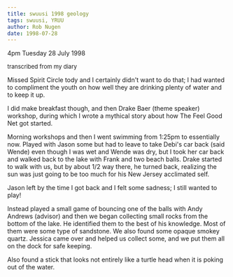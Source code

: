 ```yaml
---
title: swuusi 1998 geology
tags: swuusi, YRUU
author: Rob Nugen
date: 1998-07-28
---
```


<title>SWUUSI</title>

<p class=date>4pm Tuesday 28 July 1998</p>
<font size=-1>transcribed from my diary</font>

<p>Missed Spirit Circle tody and I certainly didn't want to do that; I had wanted to compliment the youth on how well they are drinking plenty of water and to keep it up.

<p>I did make breakfast though, and then Drake Baer (theme speaker) workshop, during which I wrote a mythical story about how The Feel Good Net got started.

<p>Morning workshops and then I went swimming from 1:25pm to essentially now.  Played with Jason some but had to leave to take Debi's car back (said Wende) even though I was wet and Wende was dry, but I took her car back and walked back to the lake with Frank and two beach balls. Drake started to walk with us, but by about 1/2 way there, he turned back, realizing the sun was just going to be too much for his New Jersey acclimated self.

<p>Jason left by the time I got back and I felt some sadness; I still wanted to play!

<p>Instead played a small game of bouncing one of the balls with Andy Andrews (advisor) and then we began collecting small rocks from the bottom of the lake. He identified them to the best of his knowledge. Most of them were some type of sandstone. We also found some opaque smokey quartz. Jessica came over and helped us collect some, and we put them all on the dock for safe keeping.

<p>Also found a stick that looks not entirely like a turtle head when it is poking out of the water.
</p>
